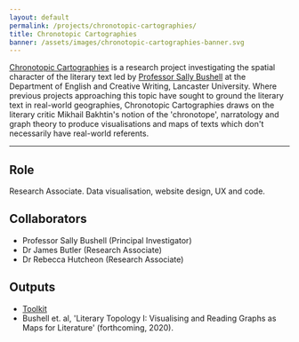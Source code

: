 ```yaml
---
layout: default
permalink: /projects/chronotopic-cartographies/
title: Chronotopic Cartographies
banner: /assets/images/chronotopic-cartographies-banner.svg
---
```


[Chronotopic Cartographies](https://www.lancaster.ac.uk/chronotopic-cartographies/) is a research project investigating the spatial character of the literary text led by [Professor Sally Bushell](https://www.lancaster.ac.uk/english-literature-and-creative-writing/about-us/staff/sally-bushell) at the Department of English and Creative Writing, Lancaster University. Where previous projects approaching this topic have sought to ground the literary text in real-world geographies, Chronotopic Cartographies draws on the literary critic Mikhail Bakhtin's notion of the 'chronotope', narratology and graph theory to produce visualisations and maps of texts which don't necessarily have real-world referents. 

--- 

## Role

Research Associate. Data visualisation, website design, UX and code.

## Collaborators

- Professor Sally Bushell (Principal Investigator)
- Dr James Butler (Research Associate)
- Dr Rebecca Hutcheon (Research Associate)

## Outputs

- [Toolkit](https://notebooks.azure.com/d-hay1/projects/chronocarto-text-vis-gen)
- Bushell et. al, 'Literary Topology I: Visualising and Reading Graphs as Maps for Literature' (forthcoming, 2020).
